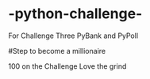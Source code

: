 # -python-challenge-
For Challenge Three PyBank and PyPoll 

#Step to become a millionaire

100 on the Challenge
Love the grind
